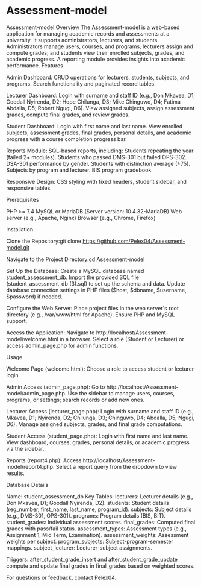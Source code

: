 # Assessment-model
Assessment-model
Overview
The Assessment-model is a web-based application for managing academic records and assessments at a university. It supports administrators, lecturers, and students. Administrators manage users, courses, and programs; lecturers assign and compute grades; and students view their enrolled subjects, grades, and academic progress. A reporting module provides insights into academic performance.
Features

Admin Dashboard:
CRUD operations for lecturers, students, subjects, and programs.
Search functionality and paginated record tables.


Lecturer Dashboard:
Login with surname and staff ID (e.g., Don Mkavea, D1; Goodall Nyirenda, D2; Hope Chilunga, D3; Mike Chinguwo, D4; Fatima Abdalla, D5; Robert Ngugi, D6).
View assigned subjects, assign assessment grades, compute final grades, and review grades.


Student Dashboard:
Login with first name and last name.
View enrolled subjects, assessment grades, final grades, personal details, and academic progress with a course completion progress bar.


Reports Module:
SQL-based reports, including:
Students repeating the year (failed 2+ modules).
Students who passed DMS-301 but failed OPS-302.
DSA-301 performance by gender.
Students with distinction average (≥75).
Subjects by program and lecturer.
BIS program gradebook.




Responsive Design:
CSS styling with fixed headers, student sidebar, and responsive tables.



Prerequisites

PHP >= 7.4
MySQL or MariaDB (Server version: 10.4.32-MariaDB)
Web server (e.g., Apache, Nginx)
Browser (e.g., Chrome, Firefox)

Installation

Clone the Repository:git clone https://github.com/Pelex04/Assessment-model.git


Navigate to the Project Directory:cd Assessment-model


Set Up the Database:
Create a MySQL database named student_assessment_db.
Import the provided SQL file (student_assessment_db (3).sql) to set up the schema and data.
Update database connection settings in PHP files ($host, $dbname, $username, $password) if needed.


Configure the Web Server:
Place project files in the web server's root directory (e.g., /var/www/html for Apache).
Ensure PHP and MySQL support.


Access the Application:
Navigate to http://localhost/Assessment-model/welcome.html in a browser.
Select a role (Student or Lecturer) or access admin_page.php for admin functions.



Usage

Welcome Page (welcome.html):
Choose a role to access student or lecturer login.


Admin Access (admin_page.php):
Go to http://localhost/Assessment-model/admin_page.php.
Use the sidebar to manage users, courses, programs, or settings; search records or add new ones.


Lecturer Access (lecturer_page.php):
Login with surname and staff ID (e.g., Mkavea, D1; Nyirenda, D2; Chilunga, D3; Chinguwo, D4; Abdalla, D5; Ngugi, D6).
Manage assigned subjects, grades, and final grade computations.


Student Access (student_page.php):
Login with first name and last name.
View dashboard, courses, grades, personal details, or academic progress via the sidebar.


Reports (report4.php):
Access http://localhost/Assessment-model/report4.php.
Select a report query from the dropdown to view results.



Database Details

Name: student_assessment_db
Key Tables:
lecturers: Lecturer details (e.g., Don Mkavea, D1; Goodall Nyirenda, D2).
students: Student details (reg_number, first_name, last_name, program_id).
subjects: Subject details (e.g., DMS-301, OPS-301).
programs: Program details (BIS, BIT).
student_grades: Individual assessment scores.
final_grades: Computed final grades with pass/fail status.
assessment_types: Assessment types (e.g., Assignment 1, Mid Term, Examination).
assessment_weights: Assessment weights per subject.
program_subjects: Subject-program-semester mappings.
subject_lecturer: Lecturer-subject assignments.


Triggers:
after_student_grade_insert and after_student_grade_update compute and update final grades in final_grades based on weighted scores.




For questions or feedback, contact Pelex04.

